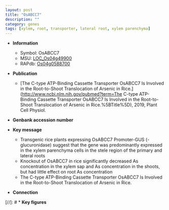 ```yaml
---
layout: post
title: "OsABCC7"
description: ""
category: genes
tags: [xylem, root, transporter, lateral root, xylem parenchyma]
---
```


* **Information**  
    + Symbol: OsABCC7  
    + MSU: [LOC_Os04g49900](http://rice.uga.edu/cgi-bin/ORF_infopage.cgi?orf=LOC_Os04g49900)  
    + RAPdb: [Os04g0588700](https://rapdb.dna.affrc.go.jp/locus/?name=Os04g0588700)  

* **Publication**  
    + [The C-type ATP-Binding Cassette Transporter OsABCC7 Is Involved in the Root-to-Shoot Translocation of Arsenic in Rice.](http://www.ncbi.nlm.nih.gov/pubmed?term=The C-type ATP-Binding Cassette Transporter OsABCC7 Is Involved in the Root-to-Shoot Translocation of Arsenic in Rice.%5BTitle%5D), 2019, Plant Cell Physiol.

* **Genbank accession number**  

* **Key message**  
    + Transgenic rice plants expressing OsABCC7 Promoter-GUS (<a6><c2>-glucuronidase) suggest that the gene was predominantly expressed in the xylem parenchyma cells in the stele region of the primary and lateral roots
    + Knockout of OsABCC7 in rice significantly decreased As concentration in the xylem sap and As concentration in the shoots, but had little effect on root As concentration
    + The C-type ATP-Binding Cassette Transporter OsABCC7 Is Involved in the Root-to-Shoot Translocation of Arsenic in Rice.

* **Connection**  

[//]: # * **Key figures**  


